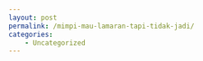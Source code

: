 ```yaml
---
layout: post
permalink: /mimpi-mau-lamaran-tapi-tidak-jadi/
categories:
    - Uncategorized
---
```


